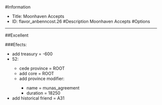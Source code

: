 #Information
 - Title: Moonhaven Accepts
 - ID: flavor_anbenncost.26
#Description
Moonhaven Accepts
#Options

___
##Excellent

###Efects:<ul><li>add treasury = -600</li><li>52:</li><ul><li>cede province = ROOT</li><li>add core = ROOT</li><li>add province modifier:</li><ul><li>name = munas_agreement</li><li>duration = 18250</li></ul></ul><li>add historical friend = A31</li></ul>
